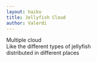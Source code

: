 ```yaml
---
layout: haiku
title: Jellyfish Cloud
author: Valerdi
---
```


Multiple cloud <br>
Like the different types of jellyfish<br>
distributed in different places <br>
